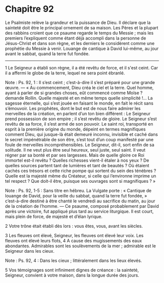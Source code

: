 # Chapitre 92

Le Psalmiste relève la grandeur et la puissance de Dieu.
Il déclare que la sainteté doit être le principal ornement de sa maison.
Les Pères et la plupart des rabbins croient que ce psaume regarde le temps du Messie ; mais les premiers l’expliquent comme étant déjà accompli dans la personne de Jésus-Christ et dans son règne, et les derniers le considèrent comme une prophétie du Messie à venir.
Louange de cantique à David lui-même, au jour avant le sabbat, quand la terre fut fondée.

***

1 Le Seigneur a établi son règne, il a été revêtu de force, et il s'est ceint. Car il a affermi le globe de la terre, lequel ne sera point ébranlé.

<span class="bible-note">Note : </span> Ps. 92, 1 : Il s’est ceint ; c’est-à-dire il s’est préparé pour une grande œuvre. ― « Au commencement, Dieu créa le ciel et la terre. Quel homme, ayant à parler de si grandes choses, eût commencé comme Moïse ? demande Rollin. Quelle majesté et en même temps quelle simplicité !… La sagesse éternelle, qui s’est jouée en faisant le monde, en fait le récit sans s’émouvoir. Les prophètes, dont le but est de nous faire admirer les merveilles de la création, en parlent d’un ton bien différent : Le Seigneur prend possession de son empire ; il s’est revêtu de gloire. Le Seigneur s’est revêtu de sa force, il s’est armé de son pouvoir. Le saint roi, transporté en esprit à la première origine du monde, dépeint en termes magnifiques comment Dieu, qui jusque-là était demeuré inconnu, invisible et caché dans le secret impénétrable de son être, s’est tout d’un coup manifesté par une foule de merveilles incompréhensibles. Le Seigneur, dit-il, sort enfin de sa solitude. Il ne veut plus être seul heureux, seul juste, seul
saint. Il veut régner par sa bonté et par ses largesses. Mais de quelle gloire ce Roi immortel est-il revêtu ? Quelles richesses vient-il étaler à nos yeux ? De quelles sources partent tant de lumières et tant de beautés ? Où étaient cachés ces trésors et cette riche pompe qui sortent du sein des ténèbres ? Quelle est la majesté même du Créateur, si celle qui l’environne imprime un tel respect ? Que doit-il être, puisque ses ouvrages sont si magnifiques ? »

<span class="bible-note">Note : </span> Ps. 92, 1-5 : Sans titre en hébreu. La Vulgate porte : « Cantique de louange de David, pour la veille du sabbat, quand la terre fut fondée, » c’est-à-dire destiné à être chanté le vendredi au sacrifice du matin, au jour de la création de l’homme. ― Ce psaume, composé probablement par David après une victoire, fut appliqué plus tard au service liturgique. Il est court, mais plein de force, de majesté et d’élan lyrique.

2 Votre trône était établi dès lors : vous êtes, vous, avant les siècles.


3 Les fleuves ont élevé, Seigneur, les fleuves ont élevé leur voix. Les fleuves ont élevé leurs flots, 4 A cause des mugissements des eaux abondantes. Admirables sont les soulèvements de la mer ; admirable est le Seigneur dans les cieux.

<span class="bible-note">Note : </span> Ps. 92, 4 : Dans les cieux ; littéralement dans les lieux élevés.


5 Vos témoignages sont infiniment dignes de créance : la sainteté, Seigneur, convient à votre maison, dans la longue durée des jours.

